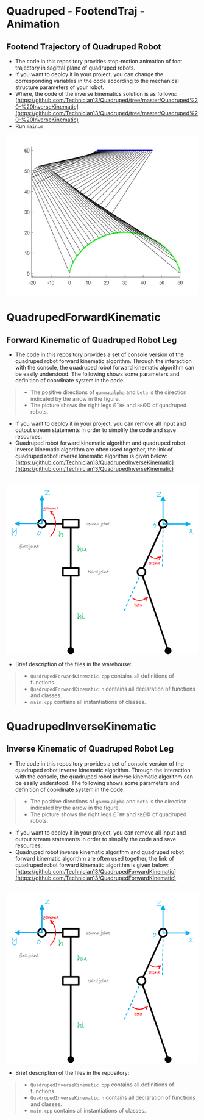 # Quadruped - FootendTraj - Animation
## Footend Trajectory of Quadruped Robot
* The code in this repository provides stop-motion animation of foot trajectory in sagittal plane of quadruped robots.     
* If you want to deploy it in your project, you can change the corresponding variables in the code according to the mechanical structure parameters of your robot. 
* Where, the code of the inverse kinematics solution is as follows:      
[https://github.com/Technician13/Quadruped/tree/master/Quadruped%20-%20InverseKinematic](https://github.com/Technician13/Quadruped/tree/master/Quadruped%20-%20InverseKinematic)       
* Run ` main.m `  

<div align=center>
 <img src="https://github.com/Technician13/Quadruped/blob/master/Quadruped%20-%20FootendTraj-Animation/images/result.png" width="560" height="420"/>       
</div>

    
    
# QuadrupedForwardKinematic
## Forward Kinematic of Quadruped Robot Leg
* The code in this repository provides a set of console version of the quadruped robot forward kinematic algorithm. Through the interaction with the console, the quadruped robot forward kinematic algorithm can be easily understood. The following shows some parameters and definition of coordinate system in the code.
>* The positive directions of  `gamma`,`alpha` and `beta` is the direction indicated by the arrow in the figure.
>* The picture shows the right legs £¨`RF` and `RB`£© of quadruped robots. 
* If you want to deploy it in your project, you can remove all input and output stream statements in order to simplify the code and save resources.
* Quadruped robot forward kinematic algorithm and quadruped robot inverse kinematic algorithm are often used together, the link of quadruped robot inverse kinematic algorithm is given below:
    <br>[https://github.com/Technician13/QuadrupedInverseKinematic](https://github.com/Technician13/QuadrupedInverseKinematic)
    
<br>![images](https://github.com/Technician13/QuadrupedForwardKinematic/raw/master/images/QuadrupedParameters.png?raw=true)

* Brief description of the files in the warehouse:
>* `QuadrupedForwardKinematic.cpp` contains all definitions of functions.
>* `QuadrupedForwardKinematic.h` contains all declaration of functions and classes.
>* `main.cpp` contains all instantiations of classes.       



# QuadrupedInverseKinematic
## Inverse Kinematic of Quadruped Robot Leg
* The code in this repository provides a set of console version of the quadruped robot inverse kinematic algorithm. Through the interaction with the console, the quadruped robot inverse kinematic algorithm can be easily understood. The following shows some parameters and definition of coordinate system in the code.
>* The positive directions of  `gamma`,`alpha` and `beta` is the direction indicated by the arrow in the figure.
>* The picture shows the right legs £¨`RF` and `RB`£© of quadruped robots. 
* If you want to deploy it in your project, you can remove all input and output stream statements in order to simplify the code and save resources.
* Quadruped robot inverse kinematic algorithm and quadruped robot forward kinematic algorithm are often used together, the link of quadruped robot forward kinematic algorithm is given below:
    <br>[https://github.com/Technician13/QuadrupedForwardKinematic](https://github.com/Technician13/QuadrupedForwardKinematic)
    
<br>![images](https://github.com/Technician13/QuadrupedInverseKinematic/raw/master/images/QuadrupedParameters.png?raw=true)

* Brief description of the files in the repository:
>* `QuadrupedInverseKinematic.cpp` contains all definitions of functions.
>* `QuadrupedInverseKinematic.h` contains all declaration of functions and classes.
>* `main.cpp` contains all instantiations of classes.


